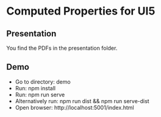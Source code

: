 # Computed Properties for UI5

## Presentation
You find the PDFs in the presentation folder.

## Demo
* Go to directory: demo
* Run: npm install
* Run: npm run serve
* Alternatively run: npm run dist && npm run serve-dist 
* Open browser: http://localhost:5001/index.html
